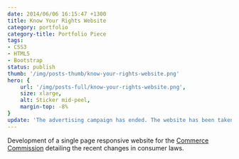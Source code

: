 ```yaml
---
date: 2014/06/06 16:15:47 +1300
title: Know Your Rights Website
category: portfolio
category-title: Portfolio Piece
tags:
- CSS3
- HTML5
- Bootstrap
status: publish
thumb: '/img/posts-thumb/know-your-rights-website.png'
hero: {
	url: '/img/posts-full/know-your-rights-website.png',
	size: xlarge,
	alt: Sticker mid-peel,
	margin-top: -8%
}
update: 'The advertising campaign has ended. The website has been taken down.' 
---
```


Development of a single page responsive website for the [Commerce Commission](http://www.comcom.govt.nz "Commerce Commission") detailing the recent changes in consumer laws.